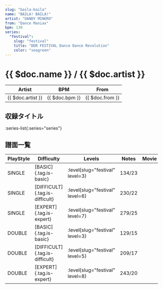 ```yaml
---
slug: "baila-baila"
name: "BAILA! BAILA!"
artist: "DANDY MINERO"
from: "Dance Maniax"
bpm: 130
series:
  "festival":
    slug: "festival"
    title: "DDR FESTIVAL Dance Dance Revolution"
    color: "seagreen"
---
```


# {{ $doc.name }} / {{ $doc.artist }}

|Artist|BPM|From|
|------|---|----|
|{{ $doc.artist }}|{{ $doc.bpm }}|{{ $doc.from }}|

## 収録タイトル

:series-list{:series="series"}

## 譜面一覧

|PlayStyle|Difficulty|Levels|Notes|Movie|
|---------|----------|------|-----|-----|
|SINGLE|[BASIC]{.tag.is-basic}|:level{slug="festival" level=3}|134/23||
|SINGLE|[DIFFICULT]{.tag.is-difficult}|:level{slug="festival" level=6}|230/22||
|SINGLE|[EXPERT]{.tag.is-expert}|:level{slug="festival" level=7}|279/25||
|DOUBLE|[BASIC]{.tag.is-basic}|:level{slug="festival" level=3}|129/15||
|DOUBLE|[DIFFICULT]{.tag.is-difficult}|:level{slug="festival" level=5}|209/17||
|DOUBLE|[EXPERT]{.tag.is-expert}|:level{slug="festival" level=8}|243/20||
